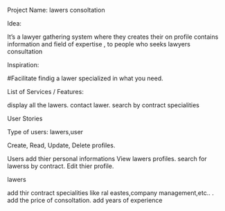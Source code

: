 Project Name: lawers consoltation 

Idea:

It’s a lawyer gathering system where they creates their on profile contains information and field of expertise , 
to people who seeks lawyers consultation

Inspiration:

#Facilitate findig a lawer specialized in what you need.

List of Services / Features:

display all the lawers.
contact lawer.
search by contract specialities



User Stories

Type of users: lawers,user

Create, Read, Update, Delete profiles.



Users
add thier personal informations
View lawers profiles.
search for lawerss by contract.
Edit thier profile.



lawers

add thir contract specialities like ral eastes,company management,etc.. .
add the price of consoltation.
add years of experience
